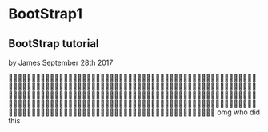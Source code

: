 # BootStrap1
## BootStrap tutorial
by James September 28th 2017

:100::100::joy::joy::joy::100::100::fire::fire::100::100::joy::joy::joy::100::100::fire::fire::100::100::joy::joy::joy::100::100::fire::fire::100::100::joy::joy::joy::100::100::fire::fire::100::100::joy::joy::joy::100::100::fire::fire::100::100::joy::joy::joy::100::100::fire::fire::100::100::joy::joy::joy::100::100::fire::fire::100::100::joy::joy::joy::100::100::fire::fire::100::100::joy::joy::joy::100::100::fire::fire::100::100::joy::joy::joy::100::100::fire::fire::100::100::joy::joy::joy::100::100::fire::fire::100::100::joy::joy::joy::100::100::fire::fire::100::100::joy::joy::joy::100::100::fire::fire::100::100::joy::joy::joy::100::100::fire::fire::100::100::joy::joy::joy::100::100::fire::fire::100::100::joy::joy::joy::100::100::fire::fire::100::100::joy::joy::joy::100::100::fire::fire::100::100::joy::joy::joy::100::100::fire::fire::100::100::joy::joy::joy::100::100::fire::fire::100::100::joy::joy::joy::100::100::fire::fire::100::100::joy::joy::joy::100::100::fire::fire::100::100::joy::joy::joy::100::100::fire::fire::100::100::joy::joy::joy::100::100::fire::fire::100::100::joy::joy::joy::100::100::fire::fire::100::100::joy::joy::joy::100::100::fire::fire::100::100::joy::joy::joy::100::100::fire::fire::100::100::joy::joy::joy::100::100::fire::fire::100::100::joy::joy::joy::100::100::fire::fire::100::100::joy::joy::joy::100::100::fire::fire:
omg who did this
